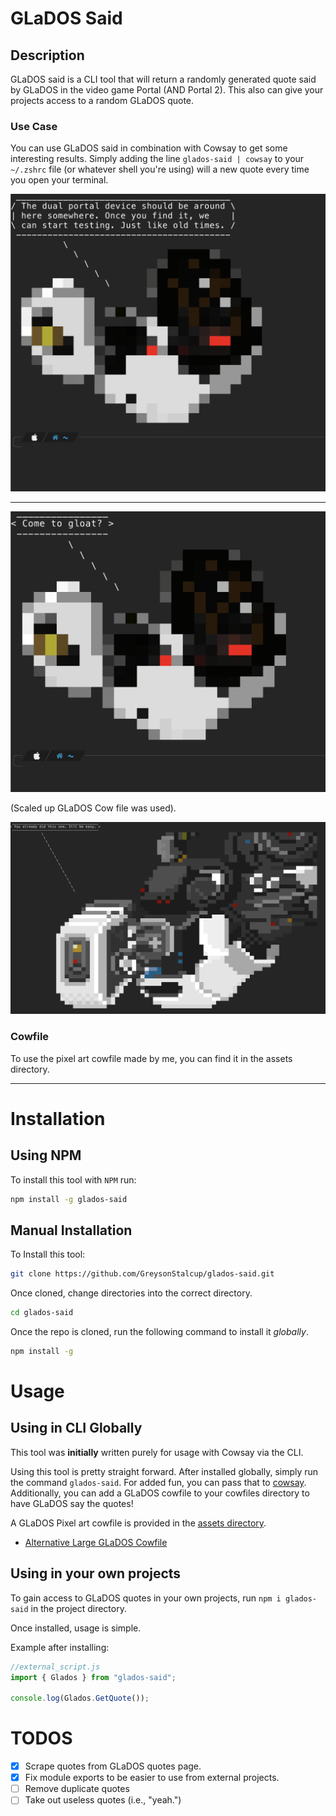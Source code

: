 # GLaDOS Said

## Description

GLaDOS said is a CLI tool that will return a randomly generated quote said by GLaDOS in the video game Portal (AND Portal 2). This also can give your projects access to a random GLaDOS quote.

### Use Case

You can use GLaDOS said in combination with Cowsay to get some interesting results. Simply adding the line `glados-said | cowsay` to your `~/.zshrc` file (or whatever shell you're using) will a new quote every time you open your terminal.

![pixel art glados image](assets/image3.png)

---

![pixel art glados image 2](assets/image2.png)

(Scaled up GLaDOS Cow file was used).

![sample glados image](assets/image.png)

### Cowfile

To use the pixel art cowfile made by me, you can find it in the assets directory.

---

# Installation

## Using NPM

To install this tool with `NPM` run:

```sh
npm install -g glados-said
```

## Manual Installation

To Install this tool:

```sh
git clone https://github.com/GreysonStalcup/glados-said.git
```

Once cloned, change directories into the correct directory.

```sh
cd glados-said
```

Once the repo is cloned, run the following command to install it _globally_.

```sh
npm install -g
```

# Usage

## Using in CLI Globally

This tool was **initially** written purely for usage with Cowsay via the CLI.

Using this tool is pretty straight forward. After installed globally, simply run the command `glados-said`. For added fun, you can pass that to [cowsay](https://en.wikipedia.org/wiki/Cowsay). Additionally, you can add a GLaDOS cowfile to your cowfiles directory to have GLaDOS say the quotes!

A GLaDOS Pixel art cowfile is provided in the [assets directory](assets/glados-pixel-small.cow).

- [Alternative Large GLaDOS Cowfile](https://github.com/paulkaefer/cowsay-files/blob/main/examples.md#glados-colorcow)

## Using in your own projects

To gain access to GLaDOS quotes in your own projects, run `npm i glados-said` in the project directory.

Once installed, usage is simple.

Example after installing:

```js
//external_script.js
import { Glados } from "glados-said";

console.log(Glados.GetQuote());
```

# TODOS

- [x] Scrape quotes from GLaDOS quotes page.
- [x] Fix module exports to be easier to use from external projects.
- [ ] Remove duplicate quotes
- [ ] Take out useless quotes (i.e., "yeah.")
